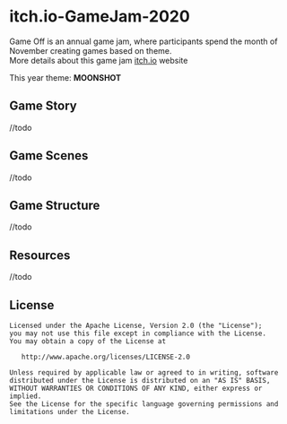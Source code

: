 # itch.io-GameJam-2020
Game Off is an annual game jam, where participants spend the month of November creating games based on theme. </br>
More details about this game jam [itch.io](https://itch.io/jam/game-off-2020) website

This year theme: <b> MOONSHOT</b>

Game Story 
-----
//todo

Game Scenes
-----
//todo


Game Structure
-----
//todo


Resources
-----
//todo


License
------
         

    Licensed under the Apache License, Version 2.0 (the "License");
    you may not use this file except in compliance with the License.
    You may obtain a copy of the License at

       http://www.apache.org/licenses/LICENSE-2.0

    Unless required by applicable law or agreed to in writing, software
    distributed under the License is distributed on an "AS IS" BASIS,
    WITHOUT WARRANTIES OR CONDITIONS OF ANY KIND, either express or implied.
    See the License for the specific language governing permissions and
    limitations under the License.
